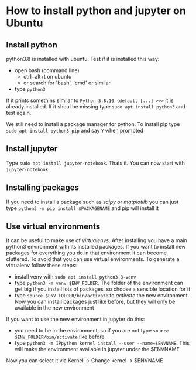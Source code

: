 # How to install python and jupyter on Ubuntu

## Install python

python3.8 is installed with ubuntu. Test if it is installed this way:

* open bash (command line)
    * ctrl+alt+t on ubuntu
    * or search for 'bash', 'cmd' or similar
* type `python3`

If it prints somethins similar to `Python 3.8.10 (default [...] >>>` it is already installed. If it shoul be missing type `sudo apt install python3` and test again.

We still need to install a package manager for python. To install pip type `sudo apt install python3-pip` and say `Y` when prompted


## Install jupyter

Type `sudo apt install jupyter-notebook`. Thats it. You can now start with `jupyter-notebook`.

## Installing packages

If you need to install a package such as *scipy* or *matplotlib* you can just type `python3 -m pip install $PACKAGENAME` and pip will install it 

## Use virtual environments

It can be useful to make use of *virtualenvs*. After installing you have a main python3 environment with its installed packages. If you want to install new packages for everything you do in that environment it can become cluttered. To avoid that you can use virtual environments. To generate a virtualenv follow these steps:

* install venv with `sudo apt install python3.8-venv`
* type `python3 -m venv $ENV_FOLDER`. The folder of the environment can get big if you install lots of packages, so choose a sensible location for it
* type `source $ENV_FOLDER/bin/activate` to *activate* the new environment. Now you can install packages just like before, but they will only be available in the new environment

If you want to use the new environment in jupyter do this:

* you need to be in the environment, so if you are not type `source $ENV_FOLDER/bin/activate` like before
* type `python3 -m IPpython kernel install --user --name=$ENVNAME`. This will make the environment available in jupyter under the $ENVNAME

Now you can select it via Kernel -> Change kernel -> $ENVNAME


